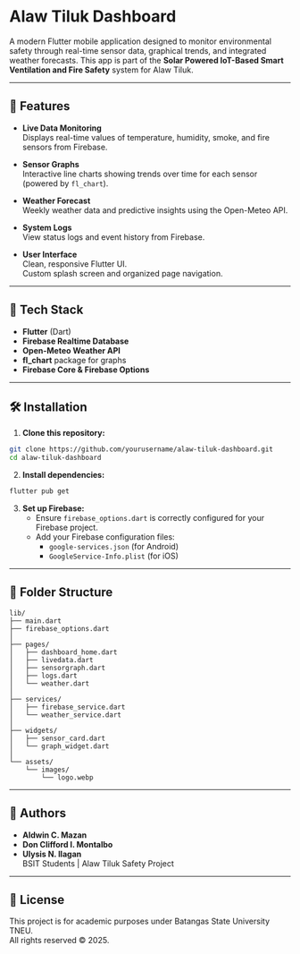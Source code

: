 # Alaw Tiluk Dashboard

A modern Flutter mobile application designed to monitor environmental safety through real-time sensor data, graphical trends, and integrated weather forecasts. This app is part of the **Solar Powered IoT-Based Smart Ventilation and Fire Safety** system for Alaw Tiluk.

---

## 📱 Features

- **Live Data Monitoring**  
  Displays real-time values of temperature, humidity, smoke, and fire sensors from Firebase.

- **Sensor Graphs**  
  Interactive line charts showing trends over time for each sensor (powered by `fl_chart`).

- **Weather Forecast**  
  Weekly weather data and predictive insights using the Open-Meteo API.

- **System Logs**  
  View status logs and event history from Firebase.

- **User Interface**  
  Clean, responsive Flutter UI.  
  Custom splash screen and organized page navigation.

---

## 🧰 Tech Stack

- **Flutter** (Dart)
- **Firebase Realtime Database**
- **Open-Meteo Weather API**
- **fl_chart** package for graphs
- **Firebase Core & Firebase Options**

---

## 🛠️ Installation

1. **Clone this repository:**

```bash
git clone https://github.com/yourusername/alaw-tiluk-dashboard.git
cd alaw-tiluk-dashboard
```

2. **Install dependencies:**

```bash
flutter pub get
```

3. **Set up Firebase:**
   - Ensure `firebase_options.dart` is correctly configured for your Firebase project.
   - Add your Firebase configuration files:
     - `google-services.json` (for Android)
     - `GoogleService-Info.plist` (for iOS)

---

## 📂 Folder Structure

```
lib/
├── main.dart
├── firebase_options.dart
│
├── pages/
│   ├── dashboard_home.dart
│   ├── livedata.dart
│   ├── sensorgraph.dart
│   ├── logs.dart
│   └── weather.dart
│
├── services/
│   ├── firebase_service.dart
│   └── weather_service.dart
│
├── widgets/
│   ├── sensor_card.dart
│   └── graph_widget.dart
│
└── assets/
    └── images/
        └── logo.webp
```

---

## 👥 Authors

- **Aldwin C. Mazan**
- **Don Clifford I. Montalbo**
- **Ulysis N. Ilagan**  
BSIT Students | Alaw Tiluk Safety Project

---

## 📄 License

This project is for academic purposes under Batangas State University TNEU.  
All rights reserved © 2025.
